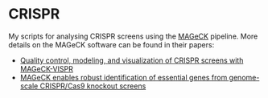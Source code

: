 # CRISPR

My scripts for analysing CRISPR screens using the [MAGeCK](https://sourceforge.net/p/mageck/wiki/Home/) pipeline. More details on the MAGeCK software can be found in their papers: 

* [Quality control, modeling, and visualization of CRISPR screens with MAGeCK-VISPR](https://genomebiology.biomedcentral.com/articles/10.1186/s13059-015-0843-6)
* [MAGeCK enables robust identification of essential genes from genome-scale CRISPR/Cas9 knockout screens](https://genomebiology.biomedcentral.com/articles/10.1186/s13059-014-0554-4)

